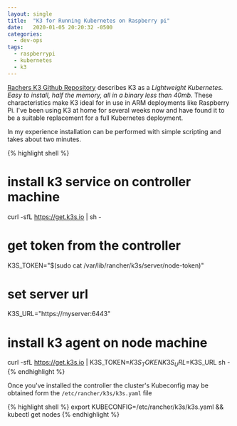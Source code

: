 ```yaml
---
layout: single
title:  "K3 for Running Kubernetes on Raspberry pi"
date:   2020-01-05 20:20:32 -0500
categories:
  - dev-ops
tags:
  - raspberrypi
  - kubernetes
  - k3
---
```


[Rachers K3 Github Repository](https://github.com/rancher/k3s) describes K3 as a *Lightweight Kubernetes. Easy to install, half the memory, all in a binary less than 40mb.* These characteristics make K3 ideal for in use in ARM deployments like Raspberry Pi. I've been using K3 at home for several weeks now and have found it to be a suitable replacement for a full Kubernetes deployment.

In my experience installation can be performed with simple scripting and takes about two minutes.

{% highlight shell %}
  # install k3 service on controller machine
  curl -sfL https://get.k3s.io | sh -

  # get token from the controller
  K3S_TOKEN="$(sudo cat /var/lib/rancher/k3s/server/node-token)"

  # set server url
  K3S_URL="https://myserver:6443"

  # install k3 agent on node machine
  curl -sfL https://get.k3s.io | K3S_TOKEN=$K3S_TOKEN K3S_URL=$K3S_URL sh -
{% endhighlight %}

Once you've installed the controller the cluster's Kubeconfig may be obtained form the `/etc/rancher/k3s/k3s.yaml` file

{% highlight shell %}
  export KUBECONFIG=/etc/rancher/k3s/k3s.yaml && kubectl get nodes
{% endhighlight %}
